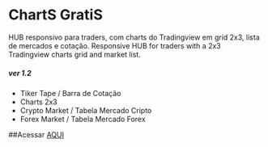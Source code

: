# ChartS GratiS

HUB responsivo para traders, com charts do Tradingview em grid 2x3, lista de mercados e cotação.
Responsive HUB for traders with a 2x3 Tradingview charts grid and market list.

##### ver 1.2
- Tiker Tape / Barra de Cotação
- Charts 2x3
- Crypto Market / Tabela Mercado Cripto
- Forex Market / Tabela Mercado Forex

##Acessar [AQUI](https://czarnoel.github.io/chartsgratis/)
